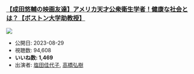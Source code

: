 ### [【成田悠輔の映画友達】アメリカ天才公衆衛生学者！健康な社会とは？【ボストン大学助教授】](https://www.youtube.com/watch?v=EBkYdbFhURc)
[![](https://img.youtube.com/vi/EBkYdbFhURc/sddefault.jpg)](https://www.youtube.com/watch?v=EBkYdbFhURc)
-   公開日: 2023-08-29
-   視聴数: 94,608
-   **いいね数: 1,469**
-   出演者: [塩田佳代子](/rehacq_fan/people/塩田佳代子 "wikilink"), [高橋弘樹](/rehacq_fan/people/高橋弘樹 "wikilink")
